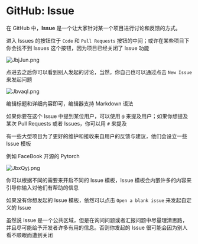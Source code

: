 # GitHub: Issue

在 GitHub 中，**Issue** 是一个让大家针对某一个项目进行讨论和反馈的方式。

进入 Issues 的按钮位于 `Code` 和 `Pull Requests` 按钮的中间；或许在某些项目下你会找不到 Issues 这个按钮，因为项目已经关闭了 Issue 功能

![JbjJun.png](https://s1.ax1x.com/2020/04/30/JbjJun.png)

点进去之后你可以看到别人发起的讨论，当然，你自己也可以通过点击 `New Issue` 来发起问题

![JbvaqI.png](https://s1.ax1x.com/2020/04/30/JbvaqI.png)

编辑标题和详细内容即可，编辑器支持 Markdown 语法

如果你要在这个 Issue 中提到某位用户，可以使用 `@` 来提及用户；如果你想提及某次 Pull Requests 或者 Issues，你可以用 `#` 来提及

有一些大型项目为了更好的维护和接收来自用户的反馈与建议，他们会设立一些 Issue 模板

例如 FaceBook 开源的 Pytorch

![JbxQyj.png](https://s1.ax1x.com/2020/04/30/JbxQyj.png)

你可以根据不同的需要来开启不同的 Issue 模板，Issue 模板会内嵌许多的内容来引导你输入对他们有帮助的信息

如果没有你想发起的 Issue 模板，依然可以点击 `Open a blank issue` 来发起自定义的 Issue

虽然说 Issue 是一个公共区域，但是在询问问题或者汇报问题中尽量理清思路，并且尽可能给予开发者许多有用的信息。否则你发起的 Issue 很可能会因为别人看不顺眼而遭到关闭